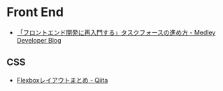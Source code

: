 # Front End

* [「フロントエンド開発に再入門する」タスクフォースの進め方 - Medley Developer Blog](http://developer.medley.jp/entry/2017/11/09/171047)

## CSS

* [Flexboxレイアウトまとめ - Qiita](https://qiita.com/takanorip/items/a51989312160530d89a1)
